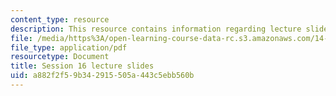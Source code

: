 ```yaml
---
content_type: resource
description: This resource contains information regarding lecture slide 16.
file: /media/https%3A/open-learning-course-data-rc.s3.amazonaws.com/14-581-international-economics-i-spring-2013/a882f2f59b342915505a443c5ebb560b_MIT14_581S13_Lecslides16.pdf
file_type: application/pdf
resourcetype: Document
title: Session 16 lecture slides
uid: a882f2f5-9b34-2915-505a-443c5ebb560b
---
```

